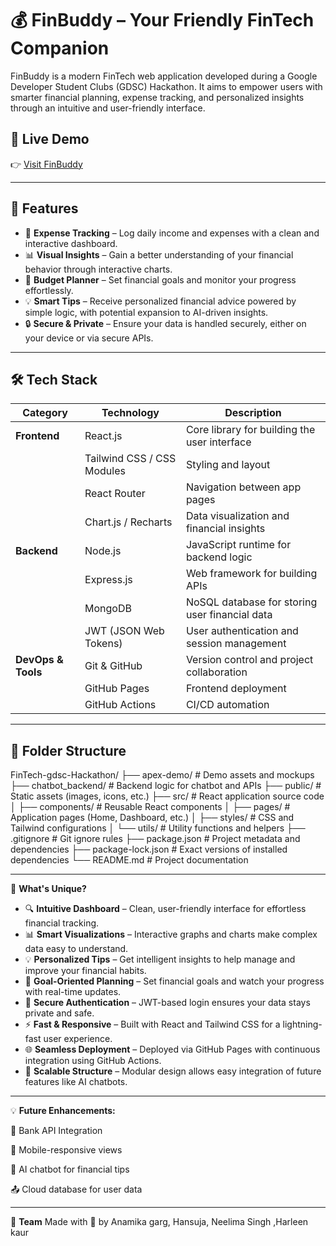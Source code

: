 # 💰 FinBuddy – Your Friendly FinTech Companion

FinBuddy is a modern FinTech web application developed during a Google Developer Student Clubs (GDSC) Hackathon. It aims to empower users with smarter financial planning, expense tracking, and personalized insights through an intuitive and user-friendly interface.​

## 🚀 Live Demo

👉 [Visit FinBuddy](https://gdschack.vercel.app/) 

---

## 🌟 Features

- 🧾 **Expense Tracking** – Log daily income and expenses with a clean and interactive dashboard.
- 📊 **Visual Insights** – Gain a better understanding of your financial behavior through interactive charts.
- 🎯 **Budget Planner** – Set financial goals and monitor your progress effortlessly.
- 💡 **Smart Tips** – Receive personalized financial advice powered by simple logic, with potential expansion to AI-driven insights.
- 🔒 **Secure & Private** – Ensure your data is handled securely, either on your device or via secure APIs.

---

## 🛠️ Tech Stack

| Category     | Technology                     | Description                                      |
|--------------|---------------------------------|--------------------------------------------------|
| **Frontend** | React.js                        | Core library for building the user interface     |
|              | Tailwind CSS / CSS Modules      | Styling and layout                               |
|              | React Router                    | Navigation between app pages                     |
|              | Chart.js / Recharts             | Data visualization and financial insights        |
| **Backend**  | Node.js                         | JavaScript runtime for backend logic             |
|              | Express.js                      | Web framework for building APIs                  |
|              | MongoDB                         | NoSQL database for storing user financial data   |
|              | JWT (JSON Web Tokens)           | User authentication and session management       |
| **DevOps & Tools** | Git & GitHub              | Version control and project collaboration        |
|              | GitHub Pages                    | Frontend deployment                              |
|              | GitHub Actions                  | CI/CD automation                                 |


---

## 📁 Folder Structure

FinTech-gdsc-Hackathon/
├── apex-demo/             # Demo assets and mockups
├── chatbot_backend/       # Backend logic for chatbot and APIs
├── public/                # Static assets (images, icons, etc.)
├── src/                   # React application source code
│   ├── components/        # Reusable React components
│   ├── pages/             # Application pages (Home, Dashboard, etc.)
│   ├── styles/            # CSS and Tailwind configurations
│   └── utils/             # Utility functions and helpers
├── .gitignore             # Git ignore rules
├── package.json           # Project metadata and dependencies
├── package-lock.json      # Exact versions of installed dependencies
└── README.md              # Project documentation

---

🧠 **What's Unique?**
- 🔍 **Intuitive Dashboard** – Clean, user-friendly interface for effortless financial tracking.
- 📊 **Smart Visualizations** – Interactive graphs and charts make complex data easy to understand.
- 💡 **Personalized Tips** – Get intelligent insights to help manage and improve your financial habits.
- 🎯 **Goal-Oriented Planning** – Set financial goals and watch your progress with real-time updates.
- 🔐 **Secure Authentication** – JWT-based login ensures your data stays private and safe.
- ⚡ **Fast & Responsive** – Built with React and Tailwind CSS for a lightning-fast user experience.
- 🌐 **Seamless Deployment** – Deployed via GitHub Pages with continuous integration using GitHub Actions.
- 🧠 **Scalable Structure** – Modular design allows easy integration of future features like AI chatbots.
---

💡 **Future Enhancements:**

🔗 Bank API Integration

📱 Mobile-responsive views

🤖 AI chatbot for financial tips

📤 Cloud database for user data

---
🤝 **Team**
Made with 💙 by Anamika garg, Hansuja, Neelima Singh ,Harleen kaur 

